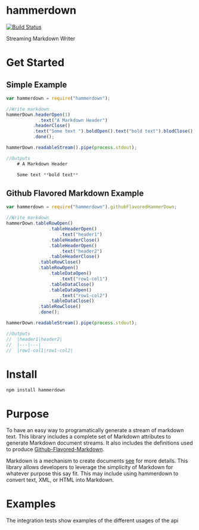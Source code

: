 hammerdown
==========

[![Build Status](https://travis-ci.org/tjchaplin/hammerdown.png?branch=master)](https://travis-ci.org/tjchaplin/hammerdown)

Streaming Markdown Writer

# Get Started

## Simple Example

```javascript
var hammerdown = require("hammerdown");

//Write markdown
hammerDown.headerOpen(1)
			.text("A Markdown Header")
		  .headerClose()
		  .text("Some text ").boldOpen().text("bold text").blodClose()
		  .done();

hammerDown.readableStream().pipe(process.stdout);

//Outputs
	# A Markdown Header

	Some text **bold text**
```

## Github Flavored Markdown Example

```javascript
var hammerdown = require("hammerdown").githubFlavoredHammerDown;

//Write markdown
hammerDown.tableRowOpen()
				.tableHeaderOpen()
					.text("header1")
				.tableHeaderClose()
				.tableHeaderOpen()
					.text("header2")
				.tableHeaderClose()
			.tableRowClose()
			.tableRowOpen()
				.tableDataOpen()
					.text("row1-col1")
				.tableDataClose()
				.tableDataOpen()
					.text("row1-col2")
				.tableDataClose()
			.tableRowClose()
			.done();

hammerDown.readableStream().pipe(process.stdout);

//Outputs
//	|header1|header2|
//	|---|---|
//	|row1-col1|row1-col2|
```

# Install

```
npm install hammerdown
```

# Purpose 

To have an easy way to programatically generate a stream of markdown text.  This library includes a complete set of Markdown attributes to generate Markdown document streams. It also includes the definitions used to produce [Github-Flavored-Markdown](https://help.github.com/articles/github-flavored-markdown).

Markdown is a mechanism to create documents [see](http://daringfireball.net/projects/markdown/) for more details.  This library allows developers to leverage the simplicity of Markdown for whatever purpose this say fit.  This may include using hammerdown to convert text, XML, or HTML into Markdown.

# Examples

The integration tests show examples of the different usages of the api
